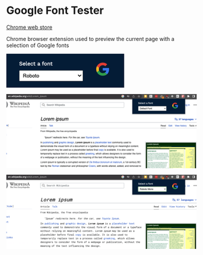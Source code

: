 # Google Font Tester

[Chrome web store](https://chrome.google.com/webstore/category/extensions?hl=en)

Chrome browser extension used to preview the current page with a selection of Google fonts

![Extension popup](./images/GFT-popup.png)

![App screenshot 1](./images/GFT-screenshot1.png)

![App screenshot 2](./images/GFT-screenshot2.png)
